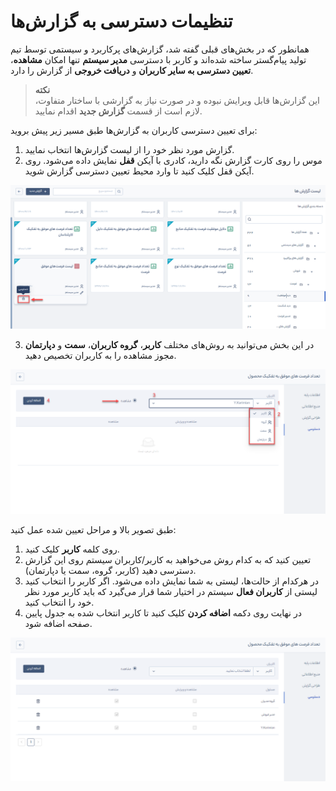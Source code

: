 # تنظیمات دسترسی به گزارش‌ها
همانطور که در بخش‌های قبلی گفته شد، گزارش‌های پرکاربرد و سیستمی توسط تیم تولید پیام‌گستر ساخته شده‌اند و کاربر با دسترسی **مدیر سیستم** تنها امکان **مشاهده**، **تعیین دسترسی به سایر کاربران** و **دریافت خروجی** از گزارش را دارد. <br>

> **نکته**<br>
> این گزارش‌ها قابل ویرایش نبوده و در صورت نیاز به گزارشی با ساختار متفاوت، لازم است از قسمت **گزارش جدید** اقدام نمایید.

برای تعیین دسترسی کاربران به گزارش‌ها طبق مسیر زیر پیش بروید:<br>
1. گزارش مورد نظر خود را از لیست گزارش‌ها انتخاب نمایید.
2. موس را روی کارت گزارش نگه دارید، کادری با آیکن **قفل** نمایش داده می‌شود. روی آیکن قفل کلیک کنید تا وارد محیط تعیین دسترسی گزارش شوید.

![تعیین دسترسی روی گزاش‌ها](./Images/Report-access-setting.png)

3.  در این بخش می‌توانید به روش‌های مختلف **کاربر**، **گروه کاربران**، **سمت** و **دپارتمان** مجوز مشاهده را به کاربران تخصیص دهید.

![مسیر تخصیص دسترسی به گزارش‌های پرکاربرد](./Images/Proccess-for-determine-access-to-report.png)

طبق تصویر بالا و مراحل تعیین شده عمل کنید:<br>
   1. روی کلمه **کاربر** کلیک کنید. 
   2. تعیین کنید که به کدام روش می‌خواهید به کاربر/کاربران سیستم روی این گزارش دسترسی دهید (کاربر، گروه، سمت یا دپارتمان).
   3. در هرکدام از  حالت‌ها، لیستی به شما نمایش داده می‌شود. اگر کاربر را انتخاب کنید لیستی از **کاربران فعال** سیستم در اختیار شما قرار می‌گیرد که باید کاربر مورد نظر خود را انتخاب کنید.
   4. در نهایت روی دکمه **اضافه کردن** کلیک کنید تا کاربر انتخاب شده به جدول پایین صفحه اضافه شود.

![جدول دسترسی‌های تخصیص داده شده به گزارش](./Images/List-of-authorized-users-on-report.png)

